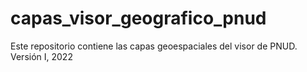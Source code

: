 # capas_visor_geografico_pnud
Este repositorio contiene las capas geoespaciales del visor de PNUD. Versión I, 2022
